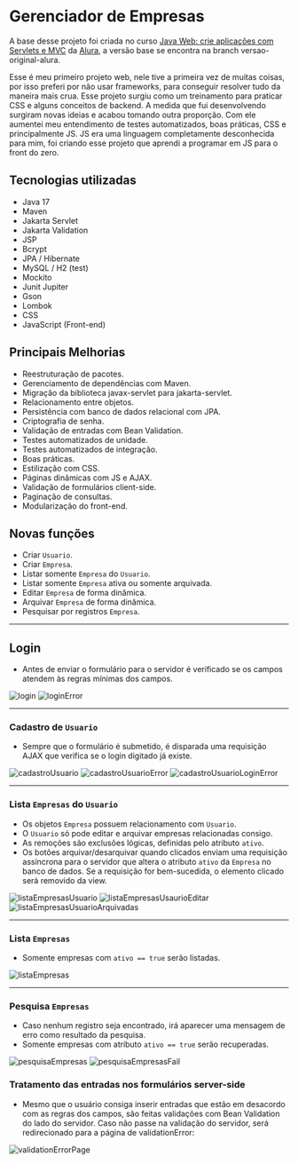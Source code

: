 # Gerenciador de Empresas

A base desse projeto foi criada no curso [Java Web: crie aplicações com Servlets e MVC](https://cursos.alura.com.br/formacao-java-web) da [Alura](https://github.com/alura-cursos), a versão base se encontra na branch versao-original-alura.

Esse é meu primeiro projeto web, nele tive a primeira vez de muitas coisas, por isso preferi por não usar frameworks, para conseguir resolver tudo da maneira mais crua. Esse projeto surgiu como um treinamento para praticar CSS e alguns conceitos de backend. A medida que fui desenvolvendo surgiram novas ideias e acabou tomando outra proporção. Com ele aumentei meu entendimento de testes automatizados, boas práticas, CSS e principalmente JS. JS era uma linguagem completamente desconhecida para mim, foi criando esse projeto que aprendi a programar em JS para o front do zero.

## Tecnologias utilizadas

- Java 17
- Maven
- Jakarta Servlet
- Jakarta Validation
- JSP
- Bcrypt
- JPA / Hibernate
- MySQL / H2 (test)
- Mockito
- Junit Jupiter
- Gson
- Lombok
- CSS
- JavaScript (Front-end)

## Principais Melhorias

- Reestruturação de pacotes.
- Gerenciamento de dependências com Maven.
- Migração da biblioteca javax-servlet para jakarta-servlet.
- Relacionamento entre objetos.
- Persistência com banco de dados relacional com JPA.
- Criptografia de senha.
- Validação de entradas com Bean Validation.
- Testes automatizados de unidade.
- Testes automatizados de integração.
- Boas práticas.
- Estilização com CSS.
- Páginas dinâmicas com JS e AJAX.
- Validação de formulários client-side.
- Paginação de consultas.
- Modularização do front-end.

## Novas funções
- Criar `Usuario`.
- Criar `Empresa`.
- Listar somente `Empresa` do `Usuario`.
- Listar somente `Empresa` ativa ou somente arquivada.
- Editar `Empresa` de forma dinâmica.
- Arquivar `Empresa` de forma dinâmica. 
- Pesquisar por registros `Empresa`.

---

## Login
- Antes de enviar o formulário para o servidor é verificado se os campos atendem às regras mínimas dos campos.

![login](readme/login.png)
![loginError](readme/loginError.png)

---

### Cadastro de `Usuario`
- Sempre que o formulário é submetido, é disparada uma requisição AJAX que verifica se o login digitado já existe.

![cadastroUsuario](readme/cadastroUsuario.png)
![cadastroUsuarioError](readme/cadastroUsuarioError.png)
![cadastroUsuarioLoginError](readme/cadastroUsuarioLoginError.png)

---

### Lista `Empresas` do `Usuario` 
- Os objetos `Empresa` possuem relacionamento com `Usuario`.
- O `Usuario` só pode editar e arquivar empresas relacionadas consigo.
- As remoções são exclusões lógicas, definidas pelo atributo `ativo`.
- Os botões arquivar/desarquivar quando clicados enviam uma requisição assíncrona para o servidor que altera o atributo `ativo` da `Empresa` no banco de dados. Se a requisição for bem-sucedida, o elemento clicado será removido da view.

![listaEmpresasUsuario](readme/listaEmpresasUsuario.png)
![listaEmpresasUsaurioEditar](readme/listaEmpresasUsuarioEditar.png)
![listaEmpresasUsuarioArquivadas](readme/listaEmpresasUsuarioArquivadas.png)

---

### Lista `Empresas`
- Somente empresas com `ativo == true` serão listadas.

![listaEmpresas](readme/listaEmpresas.png)

---

### Pesquisa `Empresas`
- Caso nenhum registro seja encontrado, irá aparecer uma mensagem de erro como resultado da pesquisa.
- Somente empresas com atributo `ativo == true` serão recuperadas.

![pesquisaEmpresas](readme/pesquisaEmpresas.png)
![pesquisaEmpresasFail](readme/pesquisaEmpresasFail.png)

### Tratamento das entradas nos formulários  server-side

- Mesmo que o usuário consiga inserir entradas que estão em desacordo com as regras dos campos, são feitas validações com Bean Validation do lado do servidor. Caso não passe na validação do servidor, será redirecionado para a página de validationError:

![validationErrorPage](readme/validationErrorPage.png)



